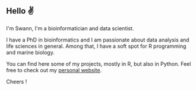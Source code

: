 ## Hello ✌️

I'm Swann, I'm a bioinformatician and data scientist.

I have a PhD in bioinformatics and I am passionate about data analysis and life sciences in general. Among that, I have a soft spot for R programming and marine biology.

You can find here some of my projects, mostly in R, but also in Python. Feel free to check out my [personal website](https://dagousket.github.io/welcome/).

Cheers !
